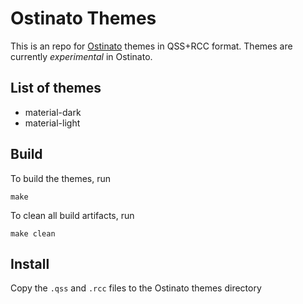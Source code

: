 # Ostinato Themes
This is an repo for [Ostinato](https://github.com/pstavirs/ostinato) themes in QSS+RCC format. Themes are currently _experimental_ in Ostinato.

## List of themes
 * material-dark
 * material-light

## Build
To build the themes, run
```
make
```

To clean all build artifacts, run
```
make clean
```

## Install
Copy the `.qss` and `.rcc` files to the Ostinato themes directory
